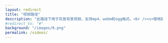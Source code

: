 ```yaml
---
layout: redirect
title: "视频路径"
description: "此路径下用于存放背景视频，支持mp4、webm和ogg格式。<br /><s>够用就行</s><br />如需使用，请在 <a href='#'>background</a> 参数内填写<a href='#'>/videos/video.mp4</a>。"
#redirect_to: "#"
background: "/images/0.png"
permalink: /videos/
---
```

